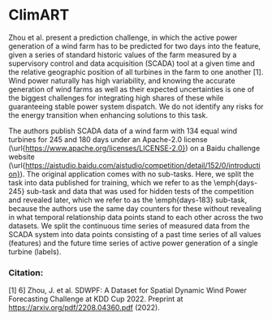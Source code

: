# ClimART

Zhou et al. present a prediction challenge, in which the active power generation of a wind farm has to be predicted for two days into the feature, given a series of standard historic values of the farm measured by a supervisory control and data acquisition (SCADA) tool at a given time and the relative geographic position of all turbines in the farm to one another [1]. Wind power naturally has high variability, and knowing the accurate generation of wind farms as well as their expected uncertainties is one of the biggest challenges for integrating high shares of these while guaranteeing stable power system dispatch. We do not identify any risks for the energy transition when enhancing solutions to this task.

The authors publish SCADA data of a wind farm with 134 equal wind turbines for 245 and 180 days under an Apache-2.0 license (\url{https://www.apache.org/licenses/LICENSE-2.0}) on a Baidu challenge website (\url{https://aistudio.baidu.com/aistudio/competition/detail/152/0/introduction}). The original application comes with no sub-tasks. Here, we split the task into data published for training, which we refer to as the \emph{days-245} sub-task and data that was used for hidden tests of the competition and revealed later, which we refer to as the \emph{days-183} sub-task, because the authors use the same day counters for these without revealing in what temporal relationship data points stand to each other across the two datasets. We split the continuous time series of measured data from the SCADA system into data points consisting of a past time series of all values (features) and the future time series of active power generation of a single turbine (labels).


### Citation:
[1] 6] Zhou, J. et al. SDWPF: A Dataset for Spatial Dynamic Wind Power Forecasting Challenge at KDD Cup 2022. Preprint at https://arxiv.org/pdf/2208.04360.pdf (2022).
